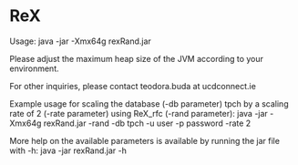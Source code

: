 ReX
====

Usage: java -jar -Xmx64g rexRand.jar 

Please adjust the maximum heap size of the JVM according to your environment.

For other inquiries, please contact teodora.buda at ucdconnect.ie

Example usage for scaling the database (-db parameter) tpch by a scaling rate of 2 (-rate parameter) using ReX_rfc (-rand parameter): java -jar -Xmx64g rexRand.jar -rand -db tpch -u user -p password -rate 2	

More help on the available parameters is available by running the jar file with -h: java -jar rexRand.jar -h
 
